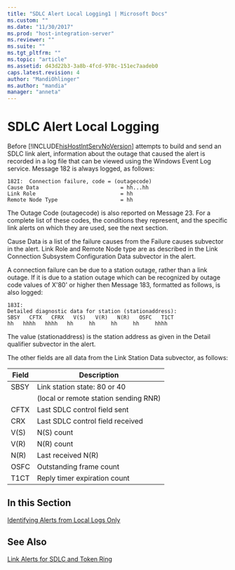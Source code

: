 ```yaml
---
title: "SDLC Alert Local Logging1 | Microsoft Docs"
ms.custom: ""
ms.date: "11/30/2017"
ms.prod: "host-integration-server"
ms.reviewer: ""
ms.suite: ""
ms.tgt_pltfrm: ""
ms.topic: "article"
ms.assetid: d43d22b3-3a8b-4fcd-978c-151ec7aadeb0
caps.latest.revision: 4
author: "MandiOhlinger"
ms.author: "mandia"
manager: "anneta"
---
```

# SDLC Alert Local Logging
Before [!INCLUDE[hisHostIntServNoVersion](../includes/hishostintservnoversion-md.md)] attempts to build and send an SDLC link alert, information about the outage that caused the alert is recorded in a log file that can be viewed using the Windows Event Log service. Message 182 is always logged, as follows:  
  
```  
182I:  Connection failure, code = (outagecode)  
Cause Data                          = hh...hh  
Link Role                           = hh  
Remote Node Type                    = hh  
```  
  
 The Outage Code (outagecode) is also reported on Message 23. For a complete list of these codes, the conditions they represent, and the specific link alerts on which they are used, see the next section.  
  
 Cause Data is a list of the failure causes from the Failure causes subvector in the alert. Link Role and Remote Node type are as described in the Link Connection Subsystem Configuration Data subvector in the alert.  
  
 A connection failure can be due to a station outage, rather than a link outage. If it is due to a station outage  which can be recognized by outage code values of X'80' or higher  then Message 183, formatted as follows, is also logged:  
  
```  
183I:  
Detailed diagnostic data for station (stationaddress):  
SBSY   CFTX   CFRX   V(S)   V(R)   N(R)   OSFC   T1CT  
hh   hhhh   hhhh   hh     hh     hh     hh     hhhh  
```  
  
 The value (stationaddress) is the station address as given in the Detail qualifier subvector in the alert.  
  
 The other fields are all data from the Link Station Data subvector, as follows:  
  
|Field|Description|  
|-----------|-----------------|  
|SBSY|Link station state: 80 or 40|  
||(local or remote station sending RNR)|  
|CFTX|Last SDLC control field sent|  
|CRX|Last SDLC control field received|  
|V(S)|N(S) count|  
|V(R)|N(R) count|  
|N(R)|Last received N(R)|  
|OSFC|Outstanding frame count|  
|T1CT|Reply timer expiration count|  
  
## In this Section  
 [Identifying Alerts from Local Logs Only](../core/identifying-alerts-from-local-logs-only1.md)  
  
## See Also  
 [Link Alerts for SDLC and Token Ring](../core/link-alerts-for-sdlc-and-token-ring2.md)